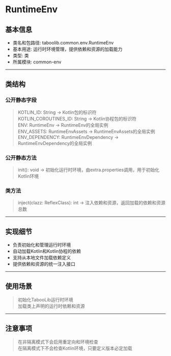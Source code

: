 # RuntimeEnv  
## 基本信息  
- 类名和包路径: taboolib.common.env.RuntimeEnv  
- 基本用途: 运行时环境管理，提供依赖和资源的加载能力  
- 类型: 类  
- 所属模块: common-env  
---
## 类结构  
### 公开静态字段  
> KOTLIN_ID: String -> Kotlin包的标识符  
> KOTLIN_COROUTINES_ID: String -> Kotlin协程包的标识符  
> ENV: RuntimeEnv -> RuntimeEnv的全局实例  
> ENV_ASSETS: RuntimeEnvAssets -> RuntimeEnvAssets的全局实例  
> ENV_DEPENDENCY: RuntimeEnvDependency -> RuntimeEnvDependency的全局实例  
  
### 公开静态方法  
> init(): void -> 初始化运行时环境，由extra.properties调用，用于初始化Kotlin环境  
  
### 类方法  
> inject(clazz: ReflexClass): int -> 注入依赖和资源，返回加载的依赖和资源总数  
---
## 实现细节  
- 负责初始化和管理运行时环境  
- 自动加载Kotlin和Kotlin协程的依赖  
- 支持从本地文件加载依赖定义  
- 提供依赖和资源的统一注入接口  
---
## 使用场景  
> 初始化TabooLib运行时环境  
> 加载类上声明的运行时依赖和资源  
---
## 注意事项  
> 在非隔离模式下会启用重定向和环境检查  
> 在隔离模式下不会检查Kotlin环境，只要定义版本必定加载